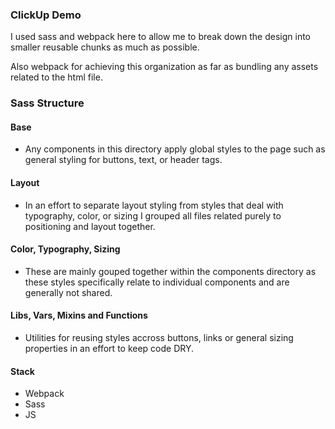 ### ClickUp Demo

I used sass and webpack here to allow me to break down the design into smaller reusable chunks as much as possible.

Also webpack for achieving this organization as far as bundling any assets related to the html file.


### Sass Structure

#### Base
- Any components in this directory apply global styles to the page such as general styling for buttons, text, or header tags.

#### Layout
- In an effort to separate layout styling from styles that deal with typography, color, or sizing I grouped all files related purely to positioning and layout together.

#### Color, Typography, Sizing

- These are mainly gouped together within the components directory as these styles specifically relate to individual components and are generally not shared. 

#### Libs, Vars, Mixins and Functions

- Utilities for reusing styles accross buttons, links or general sizing properties in an effort to keep code DRY.

#### Stack
- Webpack
- Sass
- JS
